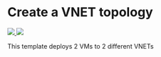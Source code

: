 # Create a VNET topology

<a href="https://portal.azure.com/#create/Microsoft.Template/uri/https%3A%2F%2Fraw.githubusercontent.com%2FSeryio%2Fazure-demos%2Fmaster%2F200-vnet-testing%2Fazuredeploy.json" target="_blank">
    <img src="http://azuredeploy.net/deploybutton.png"/>
</a>
<a href="http://armviz.io/#/?load=https%3A%2F%2Fraw.githubusercontent.com%2FSeryio%2Fazure-demos%2Fmaster%2F200-vnet-testing%2Fazuredeploy.json" target="_blank">
    <img src="http://armviz.io/visualizebutton.png"/>
</a>

This template deploys 2 VMs to 2 different VNETs
